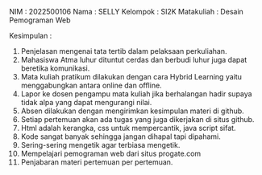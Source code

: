 NIM : 2022500106
Nama : SELLY
Kelompok : SI2K
Matakuliah : Desain Pemograman Web

Kesimpulan :
1. Penjelasan mengenai tata tertib dalam pelaksaan perkuliahan.
2. Mahasiswa Atma luhur dituntut cerdas dan berbudi luhur juga dapat beretika komunikasi.
3. Mata kuliah pratikum dilakukan dengan cara Hybrid Learning yaitu menggabungkan antara online dan offline.
4. Lapor ke dosen pengampu mata kuliah jika berhalangan hadir supaya tidak alpa yang dapat mengurangi nilai.
5. Absen dilakukan dengan mengirimkan kesimpulan materi di github.
7. Setiap pertemuan akan ada tugas yang juga dikerjakan di situs github.
8. Html adalah kerangka, css untuk mempercantik, java script sifat.
9. Kode sangat banyak sehingga jangan dihapal tapi dipahami.
10. Sering-sering mengetik agar terbiasa mengetik.
11. Mempelajari pemograman web dari situs progate.com
12. Penjabaran materi pertemuan per pertemuan.

